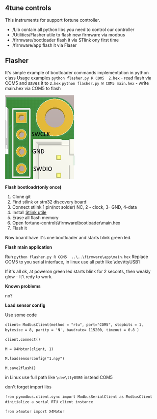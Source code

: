 
## 4tune controls 
This instruments for support fortune controller.

 - /Lib contain all python libs you need to control our controller
 - /Utilities/Flasher utile to flash new firmware via modbus
 - /firmware/bootloader flash it via STlink ony first time
 - /firmware/app flash it via Flaser


## Flasher
It's simple example of bootloader commands implementation in python class 
Usage examples 
`python flasher.py R COM5  2.hex` - read flash via COM5 and saves it to `2.hex`
`python flasher.py W COM5 main.hex` - write main.hex via COM5 to flash

![SWIM connector](swimpinout.PNG)

**Flash bootloadr(only once)**
 1. Clone git
 2. Find stlink or stm32 discovery board
 3. Connect stlink 1 pin(not solder) NC, 2 - clock, 3- GND, 4-data
 4. Install [Stlink utile](https://www.st.com/en/development-tools/stsw-link004.html)
 5. Erase all flash memory
 6. Open fortune-controls\firmware\bootloader\main.hex
 7. Flash it
 
Now board have it's one bootloader and starts blink green led.

**Flash main application**

Run `python flasher.py R COM5  ..\..\firmware\app\main.hex` 
Replace COM5 to you serial interface, in linux use all path like \dev\ttyUSB1

If it's all ok, at poweron green led starts blink for 2 seconts, then weakly glow - It't redy to work.

**Known problems**

no?

**Load sensor config**

Use some code 

`client= ModbusClient(method = "rtu", port="COM5", stopbits = 1,
                     bytesize = 8, parity = 'N', baudrate= 115200,
                     timeout = 0.8 )`
					 					 
`client.connect()`

`M = X4Motor(client, 1)`

`M.loadsensorconfig("1.npy")`

`M.save2flash()`


in Linux use full path like `\dev\ttyUSB0` instead COM5

don't forget import libs


`from pymodbus.client.sync import ModbusSerialClient as ModbusClient #initialize a serial RTU client instance`

`from x4motor import X4Motor`
